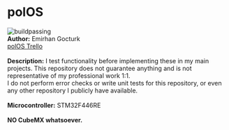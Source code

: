 # polOS
![buildpassing](https://img.shields.io/badge/build-passing-brightgreen)
<br>
<strong>Author:</strong> Emirhan Gocturk
<br>
[polOS Trello](https://trello.com/b/NjV1Qkpz/polos)
<br><br>
<strong>Description:</strong> I test functionality before
implementing these in my main projects.
This repository does not guarantee anything
and is not representative of my professional 
work 1:1.<br>
I do not perform error checks or write unit
tests for this repository, or even any other 
repository I publicly have available. 
<br><br>
<strong>Microcontroller:</strong> STM32F446RE
<br><br>
<strong>NO CubeMX whatsoever.</strong>